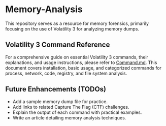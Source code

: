 # Memory-Analysis

This repository serves as a resource for memory forensics, primarily focusing on the use of Volatility 3 for analyzing memory dumps.

## Volatility 3 Command Reference

For a comprehensive guide on essential Volatility 3 commands, their explanations, and usage instructions, please refer to [Command.md](Command.md). This document covers installation, basic usage, and categorized commands for process, network, code, registry, and file system analysis.

## Future Enhancements (TODOs)

*   Add a sample memory dump file for practice.
*   Add links to related Capture The Flag (CTF) challenges.
*   Explain the output of each command with practical examples.
*   Write an article detailing memory analysis techniques.